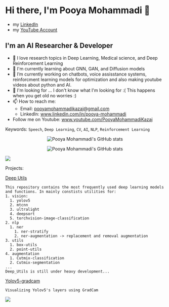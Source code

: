 # Hi there, I'm Pooya Mohammadi 👋

- my [LinkedIn](https://www.linkedin.com/in/pooya-mohammadi)
- my [YouTube Account](https://www.youtube.com/channel/UCEf5EXeme8mxmKxZ2UvJ5GQ/playlists)

## I'm an AI Researcher & Developer

- 🔭 I love research topics in Deep Learning, Medical science, and Deep Reinforcement Learning
- 🌱 I'm currently learning about GNN, GAN, and Diffusion models
- 🔨 I’m currently working on chatbots, voice assisstance systems, reinforcment learning models for optimization and also making youtube videos about python and AI.
- 👯 I'm looking for ... I don't know what I'm looking for :( This happens when you get old no worries :)
- 📫 How to reach me: 
  - Email: pooyamohammadikazaj@gmail.com
  - LinkedIn: www.linkedin.com/in/pooya-mohammadi
- Follow me on Youtube: www.youtube.com/PooyaMohammadiKazaj

Keywords: `Speech`, `Deep Learning`, `CV`, `AI`, `NLP`, `Reinforcement Learning`

<p align="center">
  <img src="https://github-readme-stats.vercel.app/api?username=pooya-mohammadi&show_icons=true&theme=monokai" alt="Pooya Mohammadi's GitHub stats" /><br />
</p>
<p align="center">
  <img src="https://github-readme-stats.vercel.app/api/top-langs/?username=pooya-mohammadi&hide=jupyter%20notebook&theme=monokai&langs_count=10&layout=compact" alt="Pooya Mohammadi's GitHub stats" /><br />
</p>

![](https://komarev.com/ghpvc/?username=pooya-mohammadi&color=green)

Projects:

[Deep Utils](https://github.com/pooya-mohammadi/deep_utils)

    This repository contains the most frequently used deep learning models and functions. In mainly constists utilities for:
    1. vision:
      1. yolov5
      2. mtcnn
      3. ultralight
      4. deepsort
      5. torchvision-image-classification
    2. nlp
      1. ner
        1. ner-stratify
        2. ner-augmentation -> replacement and removal augmentation
    3. utils
      1. box-utils 
      2. point-utils
    4. augmentation
      1. Cutmix-classification
      2. Cutmix-segmentation
    ...
    Deep_Utils is still under heavy development...

[Yolov5-gradcam](https://github.com/pooya-mohammadi/yolov5-gradcam)
    
    Visualizing Yolov5's layers using GradCam 
![](https://raw.githubusercontent.com/pooya-mohammadi/yolov5-gradcam/master/outputs/dog-res.jpg)




